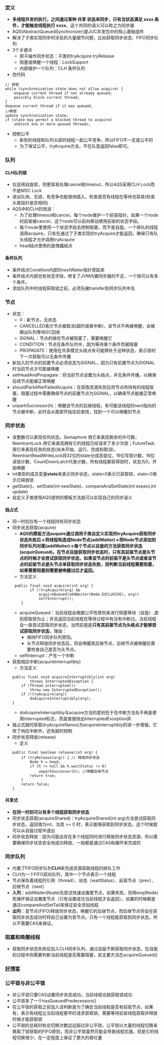 ### 定义
- **多线程并发的执行，之间通过某种 共享 状态来同步，只有当状态满足 xxxx 条件，才能触发线程执行 xxxx**，这个共同的语义可以称之为同步器
- AQS(AbstractQueuedSynchronizer)是JUC并发包中的核心基础组件
- 解决了子类实现同步时涉及的大量细节问题，比如获取同步状态、FIFO同步队列
- 3个关键点
  - 原子操作同步状态：子类的tryAcquire tryRelease
  - 阻塞或唤醒一个线程：LockSupport
  - 内部维护一个队列：CLH 条件队列
- 伪代码
```
// 获取
while (synchronization state does not allow acquire) {
    enqueue current thread if not already queued;
    possibly block current thread;
}
dequeue current thread if it was queued;
//释放
update synchronization state;
if (state may permit a blocked thread to acquire)
    unblock one or more queued threads;
```
- 控制公平
  - 新到的线程和队列头部的线程一起公平竞争，所以FIFO不一定是公平的
  - 为了保证公平，tryAcquire方法，不在队首返回false即可。

### 队列
#### CLH队列锁
- 仅适用自旋锁，但更容易处理cancel和timeout，所以AQS采用CLH Lock而不是MSC Lock
- 进出队快，无锁，有竞争也能很快插入，检查是否有线程在等待也容易(检查头尾指针是否相同)
- AQS中的CLH的改进：
  - 为了处理timeout和cancel，每个node维护一个前驱指针。如果一个node的前驱被cancel，这个node可以前向移动使用前驱的状态字段。
  - 每个node里使用一个状态字段去控制阻塞，而不是自旋。一个排队的线程调用acquire，只有在通过了子类实现的tryAcquire才能返回，确保只有队头线程才允许调用tryAcquire
  - head结点使用的是傀儡结点
#### 条件队列
- 条件结点Condition内部的nextWaiter指针穿起来
- 条件结点内部也有状态字段，修复了JVM内置同步器的不足，一个锁可以有多个条件。
- 添加队列中的线程获取锁之前，必须先被transfer到同步队列中去

### 节点
- 状态：
  - 0：新节点，无状态
  - CANCELLED表示节点被取消(超时或者中断)，该节点不再被唤醒，会被踢出队列等待GC回收
  - SIGNAL：节点的继任节点被阻塞了，需要唤醒它
  - CONDITION：节点在条件队列中，因为等待某个条件而被阻塞
  - PROPAGATE：使用在共享模式头结点有可能牌处于这种状态，表示锁的下一次获取可以无条件传播
- 新加入的节点的前置节点必须状态为SIGNAL，因为只有前置节点为SIGNAL时当前节点才可能被唤醒 
- setHeadAndPropagate：将当前节点设置为头结点，并无条件传播，以确保后续节点能被正常唤醒
- shouldParkAfterFailedAcquire：在获取资源失败后将节点所持有的线程阻塞，阻塞过程中需要确保节点的前置节点为SIGNAL，以确保节点能被正常唤醒
- unparkSuccessor(h)：唤醒该节点的后继线程，有可能该线程的next指向的节点被中断，此时会从尾部开始往前查找，找到一个可以唤醒的节点

### 同步状态
- 该整数可以表现任何状态。Semaphore 用它来表现剩余的许可数，ReentrantLock 用它来表现拥有它的线程已经请求了多少次锁；FutureTask 用它来表现任务的状态(尚未开始、运行、完成和取消)，ReentrantReadWriteLock将32位的state分成高低位，16位写锁计数，16位读锁计数，CountDownLatch代表计数，所有线程都获得锁时，状态为0，开始唤醒
- int类型的成员变量**state**来表示同步状态，state>0表示已获取锁，state=0表示已释放锁
- getState()、setState(int newState)、compareAndSetState(int expect,int update)
- 自定义子类使用AQS提供的模板方法就可以实现自己的同步语义
#### 独占式
- 同一时刻仅有一个线程持有同步状态
- 同步状态获取(acquire)
  - **AQS的模板方法acquire通过调用子类自定义实现的tryAcquire获取同步状态失败后->将线程构造成Node节点(addWaiter)->将Node节点添加到同步队列对尾(addWaiter)->每个节点以自旋的方法获取同步状态(acquirQueued)。在节点自旋获取同步状态时，只有其前驱节点是头节点的时候才会尝试获取同步状态，如果该节点的前驱不是头节点或者该节点的前驱节点是头节点单获取同步状态失败，则判断当前线程需要阻塞，如果需要阻塞则需要被唤醒过后才返回。**
  - 方法定义
  ```
   public final void acquire(int arg) {
          if (!tryAcquire(arg) &&
              acquireQueued(addWaiter(Node.EXCLUSIVE), arg))
              selfInterrupt();
      }
  ```
  - acquireQueued：当前线程会根据公平性原则来进行阻塞等待（自旋）,直到获取锁为止；并且返回当前线程在等待过程中有没有中断过。当前线程会一直尝试获取同步状态，当然前提是**只有其前驱节点为头结点才能够尝试获取同步状态**，理由：
    - 保持FIFO同步队列原则。
    - 头节点释放同步状态后，将会唤醒其后继节点，后继节点被唤醒后需要检查自己是否为头节点。
  - selfInterrupt：产生一个中断
- 获取相应中断(acqurieInterruptibly)
  - 方法定义
  ```
  public final void acquireInterruptibly(int arg)
          throws InterruptedException {
      if (Thread.interrupted())
          throw new InterruptedException();
      if (!tryAcquire(arg))
          doAcquireInterruptibly(arg);
  }
  ```
  - doAcquireInterruptibly与acquire方法的差别在于在中断方法处不再是使用interrupted标志，而是直接抛出InterruptedException异
- 独占式超时获取(tryAcquireNanos)为acquireInterruptibly的进一步增强，它除了响应中断外，还有超时控制
- 同步状态释放(release)
  - 定义
  ```
  public final boolean release(int arg) {
      if (tryRelease(arg)) { // 释放同步状态
          Node h = head;
          if (h != null && h.waitStatus != 0)
              unparkSuccessor(h); //唤醒后继节点
          return true;
      }
      return false;
  }
  ```
#### 共享式
- **在同一时刻可以有多个线程获取同步状态**
- 同步状态获取(acquireShared)：tryAcquireShared(int arg)方法尝试获取同步状态，返回值为int，当其 >= 0 时，表示能够获取到同步状态，这个时候就可以从自旋过程中退出
- 同步状态释放：因为可能会存在多个线程同时进行释放同步状态资源，所以需要确保同步状态安全地成功释放，一般都是通过CAS和循环来完成的


### 同步队列
- 内置了FIFO同步队列**CLH**来完成资源获取线程的排队工作
- CLH为一个FIFO双向队列，其中一个节点表示一个线程
- 节点保存着线程的引用（thread）、状态（waitStatus）、前驱节点（prev）、后继节点（next）
- **入列**：addWaiter(Node)先尝试快速设置尾节点，如果失败，则用enq(Node)死循环保证设置尾节点（只有设置成功当前线程才会返回）。设置的时候都是通过compareAndSetTail来保证安全添加线程
- **出列**：首节点(FIFO)释放同步状态，唤醒它的后继节点，而后继节点将会在获取同步状态成功时将自己设置为首节点。只有一个线程能获取到同步状态，所以不需要CAS来保证。

### 阻塞和唤醒线程
- 获取同步状态失败后加入CLH同步队列，通过自旋不断获取同步状态，在自旋的过程中则需要判断当前线程是否需要阻塞，其主要方法在acquireQueued()

### [好博客](https://www.jianshu.com/u/42116042245c)
### 公平锁与非公平锁
- 非公平锁只要CAS设置同步状态成功，当前线程也就获取锁成功
- 公平锁多了一个hasQueuedPredecessors()
- 在公平锁的获取之前加入该判断是为了确定当前线程是否有前驱节点，如果有，表示有线程比当前线程更早的请求获取锁，需要等待前驱线程获取并释放时候才能获取锁
- 公平锁的总耗时和总切换次数远远超过非公平锁，公平锁以大量的线程切换来换取了锁获取的FIFO原则，而非公平锁虽然可能会导致线程饥饿，但是它的线程切换很少，在一定程度上保证了更大的吞吐量
